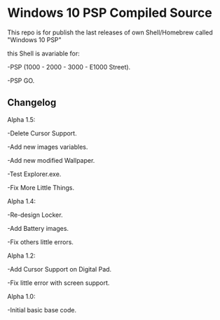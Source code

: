 # Windows 10 PSP Compiled Source

This repo is for publish the last releases of own Shell/Homebrew called "Windows 10 PSP"

this Shell is avariable for:
 
 -PSP (1000 - 2000 - 3000 - E1000 Street).
 
 -PSP GO.
  

Changelog
---------

Alpha 1.5:

 -Delete Cursor Support.

 -Add new images variables.

 -Add new modified Wallpaper.

 -Test Explorer.exe.

 -Fix More Little Things.

Alpha 1.4:

 -Re-design Locker.

 -Add Battery images.

 -Fix others little errors. 

Alpha 1.2:

 -Add Cursor Support on Digital Pad.

 -Fix little error with screen support.

Alpha 1.0:

 -Initial basic base code.
